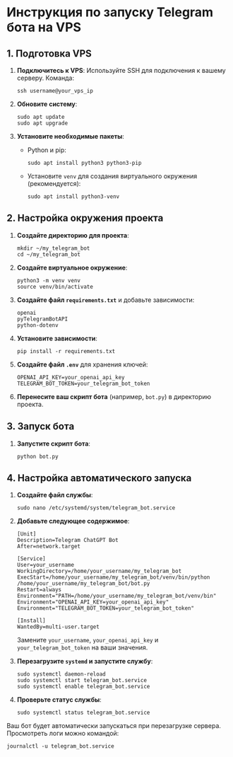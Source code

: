 
# Инструкция по запуску Telegram бота на VPS

## 1. Подготовка VPS

1. **Подключитесь к VPS**:
   Используйте SSH для подключения к вашему серверу. Команда:
   ```
   ssh username@your_vps_ip
   ```

2. **Обновите систему**:
   ```
   sudo apt update
   sudo apt upgrade
   ```

3. **Установите необходимые пакеты**:

   - Python и pip:
     ```
     sudo apt install python3 python3-pip
     ```

   - Установите `venv` для создания виртуального окружения (рекомендуется):
     ```
     sudo apt install python3-venv
     ```

## 2. Настройка окружения проекта

1. **Создайте директорию для проекта**:
   ```
   mkdir ~/my_telegram_bot
   cd ~/my_telegram_bot
   ```

2. **Создайте виртуальное окружение**:
   ```
   python3 -m venv venv
   source venv/bin/activate
   ```

3. **Создайте файл `requirements.txt`** и добавьте зависимости:
   ```
   openai
   pyTelegramBotAPI
   python-dotenv
   ```

4. **Установите зависимости**:
   ```
   pip install -r requirements.txt
   ```

5. **Создайте файл `.env`** для хранения ключей:
   ```
   OPENAI_API_KEY=your_openai_api_key
   TELEGRAM_BOT_TOKEN=your_telegram_bot_token
   ```

6. **Перенесите ваш скрипт бота** (например, `bot.py`) в директорию проекта.

## 3. Запуск бота

1. **Запустите скрипт бота**:
   ```
   python bot.py
   ```

## 4. Настройка автоматического запуска

1. **Создайте файл службы**:
   ```
   sudo nano /etc/systemd/system/telegram_bot.service
   ```

2. **Добавьте следующее содержимое**:
   ```
   [Unit]
   Description=Telegram ChatGPT Bot
   After=network.target

   [Service]
   User=your_username
   WorkingDirectory=/home/your_username/my_telegram_bot
   ExecStart=/home/your_username/my_telegram_bot/venv/bin/python /home/your_username/my_telegram_bot/bot.py
   Restart=always
   Environment="PATH=/home/your_username/my_telegram_bot/venv/bin"
   Environment="OPENAI_API_KEY=your_openai_api_key"
   Environment="TELEGRAM_BOT_TOKEN=your_telegram_bot_token"

   [Install]
   WantedBy=multi-user.target
   ```

   Замените `your_username`, `your_openai_api_key` и `your_telegram_bot_token` на ваши значения.

3. **Перезагрузите `systemd` и запустите службу**:
   ```
   sudo systemctl daemon-reload
   sudo systemctl start telegram_bot.service
   sudo systemctl enable telegram_bot.service
   ```

4. **Проверьте статус службы**:
   ```
   sudo systemctl status telegram_bot.service
   ```

Ваш бот будет автоматически запускаться при перезагрузке сервера.
Просмотреть логи можно командой:
```
journalctl -u telegram_bot.service
```

